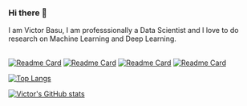 ### Hi there 👋

I am Victor Basu, I am professsionally a Data Scientist and I love to do research on Machine Learning and Deep Learning.<br><br>

[![Readme Card](https://github-readme-stats.vercel.app/api/pin/?username=victor369basu&repo=Real-time-stock-market-prediction)](https://github.com/victor369basu/Real-time-stock-market-prediction)
[![Readme Card](https://github-readme-stats.vercel.app/api/pin/?username=victor369basu&repo=CycleGAN-with-Self-Attention)](https://github.com/victor369basu/CycleGAN-with-Self-Attention)
[![Readme Card](https://github-readme-stats.vercel.app/api/pin/?username=victor369basu&repo=Respiratory-diseases-recognition-through-respiratory-sound-with-the-help-of-deep-neural-network)](https://github.com/victor369basu/Respiratory-diseases-recognition-through-respiratory-sound-with-the-help-of-deep-neural-network)
[![Readme Card](https://github-readme-stats.vercel.app/api/pin/?username=victor369basu&repo=GoogleSheetPlot)](https://github.com/victor369basu/GoogleSheetPlot)

[![Top Langs](https://github-readme-stats.vercel.app/api/top-langs/?username=victor369basu&langs_count=8&hide=jupyter%20notebook)](https://github.com/victor369basu/github-readme-stats)

[![Victor's GitHub stats](https://github-readme-stats.vercel.app/api?username=victor369basu&show_icons=true&theme=radical)](https://github.com/victor369basu/github-readme-stats)
